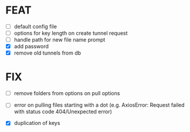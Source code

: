 # FEAT

- [ ] default config file
- [ ] options for key length on create tunnel request
- [ ] handle path for new file name prompt
- [x] add password
- [x] remove old tunnels from db

# FIX
  
- [ ] remove folders from options on pull options
- [ ] error on pulling files starting with a dot (e.g. AxiosError: Request failed with status code 404/Unexpected error)
- [x] duplication of keys
  
 
    
    


